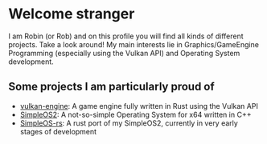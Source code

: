 
# Welcome stranger

I am Robin (or Rob) and on this profile you will find all kinds of different projects. Take a look around!
My main interests lie in Graphics/GameEngine Programming (especially using the Vulkan API) and Operating System development.

## Some projects I am particularly proud of

- [vulkan-engine](https://github.com/michidk/vulkan-engine): A game engine fully written in Rust using the Vulkan API
- [SimpleOS2](https://github.com/rob2309/SimpleOS2): A not-so-simple Operating System for x64 written in C++
- [SimpleOS-rs](https://github.com/rob2309/SimpleOS-rs): A rust port of my SimpleOS2, currently in very early stages of development

